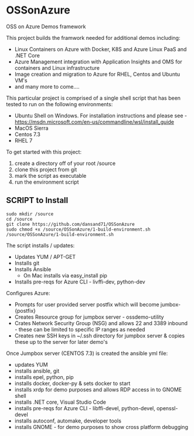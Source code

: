 # OSSonAzure
OSS on Azure Demos framework

This project builds the framwork needed for additional demos including:
- Linux Containers on Azure with Docker, K8S and Azure Linux PaaS and .NET Core
- Azure Management integration with Application Insights and OMS for containers and Linux infrastructure
- Image creation and migration to Azure for RHEL, Centos and Ubuntu VM's
- and many more to come....

This particular project is comprised of a single shell script that has been tested to run on the following environments:
- Ubuntu Shell on Windows.  For installation instructions and please see - https://msdn.microsoft.com/en-us/commandline/wsl/install_guide 
- MacOS Sierra
- Centos 7.3
- RHEL 7

To get started with this project:
1. create a directory off of your root /source
2. clone this project from git
3. mark the script as executable
4. run the environment script

## SCRIPT to Install
```
sudo mkdir /source
cd /source
git clone https://github.com/dansand71/OSSonAzure
sudo chmod +x /source/OSSonAzure/1-build-environment.sh
/source/OSSonAzure/1-build-environment.sh
```

The script installs / updates:
- Updates YUM / APT-GET
- Installs git
- Installs Ansible
    - On Mac installs via easy_install pip
- Installs pre-reqs for Azure CLI - livffi-dev, python-dev

Configures Azure:
- Prompts for user provided server postfix which will become jumbox-{postfix}
- Creates Resource group for jumpbox server - ossdemo-utility
- Crates Network Security Group (NSG) and allows 22 and 3389 inbound - these can be limited to specific IP ranges as needed
- Creates new SSH keys in ~/.ssh directory for jumpbox server & copies these up to the server for later demo's

Once Jumpbox server (CENTOS 7.3) is created the ansible yml file:
- updates YUM
- installs ansible, git
- installs epel, python, pip
- installs docker, docker-py & sets docker to start
- installs xrdp for demo purposes and allows RDP access in to GNOME shell
- installs .NET core, Visual Studio Code
- installs pre-reqs for Azure CLI - libffi-devel, python-devel, openssl-devel
- installs autoconf, automake, developer tools
- installs GNOME - for demo purposes to show cross platform debugging



